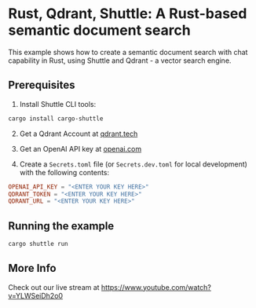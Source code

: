 # Rust, Qdrant, Shuttle: A Rust-based semantic document search

This example shows how to create a semantic document search with chat capability in Rust, using Shuttle and Qdrant - a vector search engine.

## Prerequisites

1. Install Shuttle CLI tools:

```bash
cargo install cargo-shuttle
```

2. Get a Qdrant Account at [qdrant.tech](https://qdrant.tech)

3. Get an OpenAI API key at [openai.com](https://platform.openai.com)

4. Create a `Secrets.toml` file (or `Secrets.dev.toml` for local development) with the following contents:

```toml
OPENAI_API_KEY = "<ENTER YOUR KEY HERE>"
QDRANT_TOKEN = "<ENTER YOUR KEY HERE>"
QDRANT_URL = "<ENTER YOUR KEY HERE>"
```

## Running the example

```bash
cargo shuttle run
```

## More Info

Check out our live stream at https://www.youtube.com/watch?v=YLWSeiDh2o0
